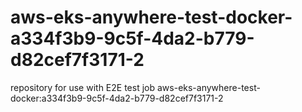 # aws-eks-anywhere-test-docker-a334f3b9-9c5f-4da2-b779-d82cef7f3171-2
repository for use with E2E test job aws-eks-anywhere-test-docker:a334f3b9-9c5f-4da2-b779-d82cef7f3171-2
